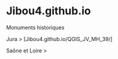 # Jibou4.github.io

Monuments historiques

Jura > [Jibou4.github.io/QGIS_JV_MH_39/]

Saône et Loire > 

